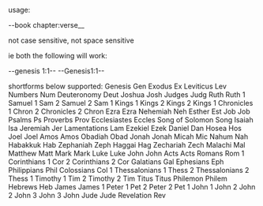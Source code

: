usage:

--book chapter:verse__

not case sensitive, not space sensitive

ie both the following will work:

--genesis 1:1--
--Genesis1:1--


shortforms below supported:
Genesis	Gen
Exodus	Ex
Leviticus	Lev
Numbers	Num
Deuteronomy	Deut
Joshua	Josh
Judges	Judg
Ruth	Ruth
1 Samuel	1 Sam
2 Samuel	2 Sam
1 Kings	1 Kings
2 Kings	2 Kings
1 Chronicles	1 Chron
2 Chronicles	2 Chron
Ezra	Ezra
Nehemiah	Neh
Esther	Est
Job	Job
Psalms	Ps
Proverbs	Prov
Ecclesiastes	Eccles
Song of Solomon	Song
Isaiah	Isa
Jeremiah	Jer
Lamentations	Lam
Ezekiel	Ezek
Daniel	Dan
Hosea	Hos
Joel	Joel
Amos	Amos
Obadiah	Obad
Jonah	Jonah
Micah	Mic
Nahum	Nah
Habakkuk	Hab
Zephaniah	Zeph
Haggai	Hag
Zechariah	Zech
Malachi	Mal
Matthew	Matt
Mark	Mark
Luke	Luke
John	John
Acts	Acts
Romans	Rom
1 Corinthians	1 Cor
2 Corinthians	2 Cor
Galatians	Gal
Ephesians	Eph
Philippians	Phil
Colossians	Col
1 Thessalonians	1 Thess
2 Thessalonians	2 Thess
1 Timothy	1 Tim
2 Timothy	2 Tim
Titus	Titus
Philemon	Philem
Hebrews	Heb
James	James
1 Peter	1 Pet
2 Peter	2 Pet
1 John	1 John
2 John	2 John
3 John	3 John
Jude	Jude
Revelation	Rev
